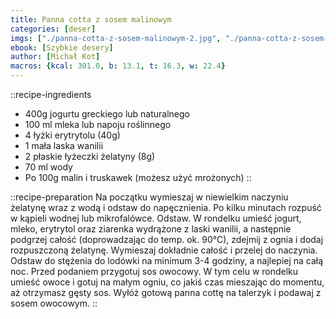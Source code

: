 ```yaml
---
title: Panna cotta z sosem malinowym
categories: [deser]
imgs: ["./panna-cotta-z-sosem-malinowym-2.jpg", "./panna-cotta-z-sosem-malinowym-1.jpg"]
ebook: [Szybkie desery]
author: [Michał Kot]
macros: {kcal: 301.0, b: 13.1, t: 16.3, w: 22.4}
---
```


::recipe-ingredients
- 400g jogurtu greckiego lub naturalnego
- 100 ml mleka lub napoju roślinnego
- 4 łyżki erytrytolu (40g)
- 1 mała laska wanilii
- 2 płaskie łyżeczki żelatyny (8g)
- 70 ml wody
- Po 100g malin i truskawek (możesz użyć mrożonych)
::

::recipe-preparation
Na początku wymieszaj w niewielkim naczyniu żelatynę wraz z wodą i odstaw do napęcznienia.
Po kilku minutach rozpuść w kąpieli wodnej lub mikrofalówce. Odstaw. W rondelku umieść jogurt, mleko, erytrytol oraz ziarenka wydrążone z laski wanilii, a następnie podgrzej całość (doprowadzając do temp. ok. 90°C), zdejmij z ognia i dodaj rozpuszczoną żelatynę.
Wymieszaj dokładnie całość i przelej do naczynia. Odstaw do stężenia do lodówki na minimum 3-4 godziny, a najlepiej na całą noc.
Przed podaniem przygotuj sos owocowy. W tym celu w rondelku umieść owoce i gotuj na małym ogniu, co jakiś czas mieszając do momentu, aż otrzymasz gęsty sos.
Wyłóż gotową panna cottę na talerzyk i podawaj z sosem owocowym.
::